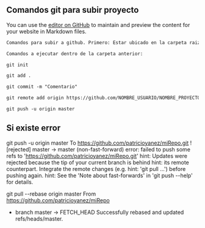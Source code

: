 ## Comandos git para  subir proyecto

You can use the [editor on GitHub](https://github.com/patricioyanez/ayudaMemoria/edit/gh-pages/index.md) to maintain and preview the content for your website in Markdown files.


```markdown
Comandos para subir a github. Primero: Estar ubicado en la carpeta raiz del proyecto.

Comandos a ejecutar dentro de la carpeta anterior:

git init

git add .

git commit -m "Comentario"

git remote add origin https://github.com/NOMBRE_USUARIO/NOMBRE_PROYECTO.git

git push -u origin master
```




## Si existe error

git push -u origin master
To https://github.com/patricioyanez/miRepo.git
 ! [rejected]        master -> master (non-fast-forward)
error: failed to push some refs to 'https://github.com/patricioyanez/miRepo.git'
hint: Updates were rejected because the tip of your current branch is behind
hint: its remote counterpart. Integrate the remote changes (e.g.
hint: 'git pull ...') before pushing again.
hint: See the 'Note about fast-forwards' in 'git push --help' for details.



git pull --rebase origin master
From https://github.com/patricioyanez/miRepo
 * branch            master     -> FETCH_HEAD
Successfully rebased and updated refs/heads/master.
